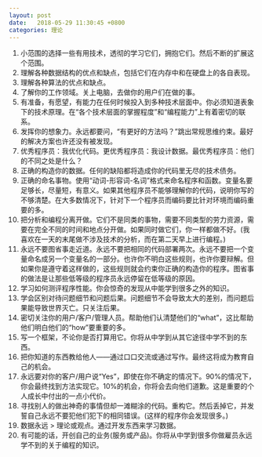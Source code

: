 ```yaml
---
layout: post
date:   2018-05-29 11:30:45 +0800
categories: 理论
---
```

1. 小范围的选择一些有用技术，透彻的学习它们，拥抱它们。然后不断的扩展这个范围。
2. 理解各种数据结构的优点和缺点，包括它们在内存中和在硬盘上的各自表现。
3. 理解各种算法的优点和缺点。
4. 了解你的工作领域。关上电脑，去做你的用户们在做的事。
5. 有准备，有愿望，有能力在任何时候投入到多种技术层面中。你必须知道表象下的技术原理。在“各个技术层面的掌握程度”和“编程能力”上有着密切的联系。
6. 发挥你的想象力。永远都要问，“有更好的方法吗？”跳出常规思维约束。最好的解决方案也许还没有被发现。
7. 优秀程序员：我优化代码。更优秀程序员：我设计数据。最优秀程序员：他们的不同之处是什么？
8. 正确的构造你的数据。任何的缺陷都将造成你的代码里无尽的技术债务。
9. 正确的命名事物。使用“动词-形容词-名词”格式来命名程序和函数。变量名要足够长，尽量短，有意义。如果其他程序员不能够理解你的代码，说明你写的不够清楚。在大多数情况下，针对下一个程序员而编码要比针对环境而编码重要的多。
10. 把分析和编程分离开做。它们不是同类的事物，需要不同类型的劳力资源，需要在完全不同的时间和地点分开做。如果同时做它们，你一样都做不好。(我喜欢在一天的末尾做不涉及技术的分析，而在第二天早上进行编程。)
11. 永远不要图省事走近道。永远不要把相同的代码部署两次。永远不要把一个变量命名成另一个变量名的一部分。也许你不明白这些规则，也许你要辩解。但如果你是遵守着这样做的，这些规则就会约束你正确的构造你的程序。图省事的做法是让那些低等级的程序员永远停留在低等级的原因。
12. 学习如何测评程序性能。你会惊奇的发现从中能学到很多之外的知识。
13. 学会区别对待问题细节和问题后果。问题细节不会导致太大的差别，而问题后果能导致世界灭亡。只关注后果。
14. 密切关注你的用户/客户/管理人员。帮助他们认清楚他们的“what”，这比帮助他们明白他们的“how”要重要的多。
15. 写一个框架，不论你是否打算用它。你将从中学到从其它途径中学不到的东西。
16. 把你知道的东西教给他人——通过口口交流或通过写作。最终这将成为教育自己的机会。
17. 永远要对你的客户/用户说“Yes”，即使在你不确定的情况下。90%的情况下，你会最终找到方法实现它。10%的机会，你将会去向他们道歉。这是重要的个人成长中付出的一点小代价。
18. 寻找别人的做出神奇的事情但却一滩糊涂的代码。重构它。然后丢掉它，并发誓自己永远不要犯他们犯下的相同错误。(这样的程序你会发现很多。)
19. 数据永远 > 理论或观点。通过开发东西来学习数据。
20. 有可能的话，开创自己的业务(服务或产品)。你将从中学到很多你做雇员永远学不到的关于编程的知识。